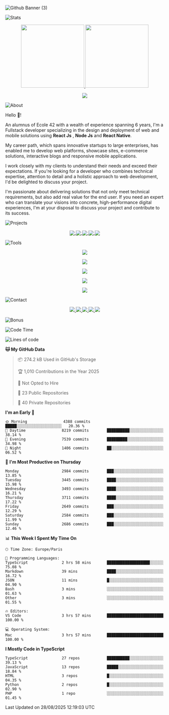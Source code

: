 ![Github Banner (3)](https://github.com/cfatrane/cfatrane/assets/17748314/35902061-ad24-41d0-b62f-a77a7300ea71)

![Stats](https://github.com/cfatrane/cfatrane/assets/17748314/8c80230e-1053-480a-ac71-b9cb418a4a7f)

<p align="center">
  <a href="https://github.com/cfatrane?tab=repositories">
    <img
      height="200"
      src="https://github-readme-stats-cfatrane.vercel.app//api?username=cfatrane&card_width=400&include_all_commits=true&rank_icon=percentile&number_format=long&show_icons=true&theme=tokyonight"
    />
  </a>
  <a href="https://github.com/cfatrane?tab=repositories">
    <img
      height="200"
      src="https://github-readme-stats-cfatrane.vercel.app//api/top-langs/?username=cfatrane&card_width=320&size_weight=0.5&count_weight=0.5&hide=c,java,makefile,mdx,objective-c,php,shell,ruby,starlark,vim%20script&langs_count=6&layout=compact&theme=tokyonight"
    />
  </a>
</p>

<p align="center">
  <a href="https://git.io/streak-stats">
    <img
      src="https://github-readme-streak-stats-cfatranes-projects.vercel.app?user=cfatrane&theme=tokyonight"
    />
  </a>
</p>

<!--
**cfatrane/cfatrane** is a ✨ _special_ ✨ repository because its `README.md` (this file) appears on your GitHub comofile.

Here are some ideas to get you started:

- 🔭 I’m currently working on ...
- 🌱 I’m currently learning ...
- 👯 I’m looking to collaborate on ...
- 🤔 I’m looking for help with ...
- 💬 Ask me about ...
- 📫 How to reach me: ...
- 😄 Pronouns: ...
- ⚡ Fun fact: ...
-->

![About](https://github.com/cfatrane/cfatrane/assets/17748314/08f58618-2060-4949-bf79-278b500121ca)

Hello 👋!

An alumnus of Ecole 42 with a wealth of experience spanning 6 years, I'm a Fullstack developer specializing in the design and deployment of web and mobile solutions using **React Js** , **Node Js** and **React Native**.

My career path, which spans innovative startups to large enterprises, has enabled me to develop web platforms, showcase sites, e-commerce solutions, interactive blogs and responsive mobile applications.

I work closely with my clients to understand their needs and exceed their expectations. If you're looking for a developer who combines technical expertise, attention to detail and a holistic approach to web development, I'd be delighted to discuss your project.

I'm passionate about delivering solutions that not only meet technical requirements, but also add real value for the end user. If you need an expert who can translate your visions into concrete, high-performance digital experiences, I'm at your disposal to discuss your project and contribute to its success.

![Projects](https://github.com/cfatrane/cfatrane/assets/17748314/5f46b5bd-0e92-4656-a9eb-9b8d8bafd5ef)

<p align="center">
  <a href="https://github.com/cfatrane/nextjs-boilerplate">
    <img
      align="center"
      src="https://github-readme-stats-cfatrane.vercel.app/api/pin/?username=cfatrane&repo=nextjs-boilerplate&theme=tokyonight"
    />
  </a>
  <a href="https://github.com/cfatrane/your-life-in">
    <img
      align="center"
      src="https://github-readme-stats-cfatrane.vercel.app/api/pin/?username=cfatrane&repo=your-life-in&theme=tokyonight"
    />
  </a>
  <a href="https://github.com/cfatrane/react-native-boilerplate">
    <img
      align="center"
      src="https://github-readme-stats-cfatrane.vercel.app/api/pin/?username=cfatrane&repo=react-native-boilerplate&theme=tokyonight"
    />
  </a>
  <a href="https://github.com/cfatrane/pokedex-app">
    <img
      align="center"
      src="https://github-readme-stats-cfatrane.vercel.app/api/pin/?username=cfatrane&repo=pokedex-app&theme=tokyonight"
    />
  </a>
  <a href="https://github.com/cfatrane/cfatrane">
    <img
      align="center"
      src="https://github-readme-stats-cfatrane.vercel.app/api/pin/?username=cfatrane&repo=cfatrane&theme=tokyonight"
    />
  </a>
</p>

<!-- ## Gists

[![Gist Card](https://github-readme-stats-cfatrane.vercel.app/api/gist?id=7283dd0e09da9c5c103d207f412c2a52)](https://gist.github.com/Yizack/bbfce31e0217a3689c8d961a356cb10d/)
[![Gist Card](https://github-readme-stats-cfatrane.vercel.app/api/gist?id=398235c3c889a88aca0f3471ea163e27)](https://gist.github.com/Yizack/bbfce31e0217a3689c8d961a356cb10d/) -->

<!-- ## Experiences -->

<!-- ## How to reach me 📫

<p align="center">
  <a
    href="https://twitter.com/aristoteartem"
    target="_blank"
    rel="noopener noreferrer"
  >
    <img
      src="https://cdn.jsdelivr.net/gh/devicons/devicon@latest/icons/twitter/twitter-original.svg"
      width="40"
      height="40"
    />
  </a>
  <a
    href="https://www.linkedin.com/in/cfatrane/"
    target="_blank"
    rel="noopener noreferrer"
  >
    <img
      src="https://cdn.jsdelivr.net/gh/devicons/devicon@latest/icons/linkedin/linkedin-plain.svg"
      width="40"
      height="40"
    />
  </a>
</p> -->

![Tools](https://github.com/cfatrane/cfatrane/assets/17748314/d500bc15-eb70-400a-b552-d28c2c8812d6)

<!-- Languages -->
<p align="center">
  <a href="https://skillicons.dev">
    <img src="https://skillicons.dev/icons?i=javascript,typescript,css,html,python,md,&theme=dark" />
  </a>
</p>

<!-- Framework -->
<p align="center">
  <a href="https://skillicons.dev">
    <img src="https://skillicons.dev/icons?i=react,next,vite,nodejs,materialui,jest,graphql,docker,redux,sass,styledcomponents,tailwind,threejs,yarn&theme=dark" />
  </a>
</p>

<!-- Database -->
<p align="center">
  <a href="https://skillicons.dev">
    <img src="https://skillicons.dev/icons?i=mongo,mysql,postgres,rabbitmq,redis&theme=dark" />
  </a>
</p>

<!-- Group -->
<p align="center">
  <a href="https://skillicons.dev">
    <img src="https://skillicons.dev/icons?i=github,discord,vscode,notion,sentry,jenkins&theme=dark" />
  </a>
</p>

<!-- Cloud -->
<p align="center">
  <a href="https://skillicons.dev">
    <img src="https://skillicons.dev/icons?i=aws,vercel,heroku&theme=dark" />
  </a>
</p>

![Contact](https://github.com/cfatrane/cfatrane/assets/17748314/2a2107e9-5f58-4c86-a9f5-c5a4d2952313)

<p align="center">
  <a href="https://www.cfatrane.me/">
    <img
      src="https://img.shields.io/badge/Portfolio-255E63?style=for-the-badge&logo=About.me&logoColor=white"
    />
  </a>
  <a href="https://www.linkedin.com/in/cfatrane/">
    <img
      src="https://img.shields.io/badge/LinkedIn-0077B5?style=for-the-badge&logo=linkedin&logoColor=white"
    />
  </a>
  <a href="https://twitter.com/aristoteartem">
    <img
      src="https://img.shields.io/badge/X-000000?style=for-the-badge&logo=x&logoColor=white"
    />
  </a>
  <a href="https://www.instagram.com/aristoteartem/">
    <img
      src="https://img.shields.io/badge/Instagram-E4405F?style=for-the-badge&logo=instagram&logoColor=white"
    />
  </a>
  <a href="https://www.codewars.com/users/cfatrane">
    <img
      src="https://img.shields.io/badge/Codewars-B1361E?style=for-the-badge&logo=Codewars&logoColor=white"
    />
  </a>
</p>

![Bonus](https://github.com/cfatrane/cfatrane/assets/17748314/7208a77b-30bd-497e-8fcb-464f2240028a)

<!--START_SECTION:waka-->
![Code Time](http://img.shields.io/badge/Code%20Time-2%2C081%20hrs%2039%20mins-blue)

![Lines of code](https://img.shields.io/badge/From%20Hello%20World%20I%27ve%20Written-6.2%20million%20lines%20of%20code-blue)

**🐱 My GitHub Data** 

> 📦 274.2 kB Used in GitHub's Storage 
 > 
> 🏆 1,010 Contributions in the Year 2025
 > 
> 🚫 Not Opted to Hire
 > 
> 📜 23 Public Repositories 
 > 
> 🔑 40 Private Repositories 
 > 
**I'm an Early 🐤** 

```text
🌞 Morning                4388 commits        █████░░░░░░░░░░░░░░░░░░░░   20.36 % 
🌆 Daytime                8219 commits        ██████████░░░░░░░░░░░░░░░   38.14 % 
🌃 Evening                7539 commits        █████████░░░░░░░░░░░░░░░░   34.98 % 
🌙 Night                  1406 commits        ██░░░░░░░░░░░░░░░░░░░░░░░   06.52 % 
```
📅 **I'm Most Productive on Thursday** 

```text
Monday                   2984 commits        ███░░░░░░░░░░░░░░░░░░░░░░   13.85 % 
Tuesday                  3445 commits        ████░░░░░░░░░░░░░░░░░░░░░   15.98 % 
Wednesday                3493 commits        ████░░░░░░░░░░░░░░░░░░░░░   16.21 % 
Thursday                 3711 commits        ████░░░░░░░░░░░░░░░░░░░░░   17.22 % 
Friday                   2649 commits        ███░░░░░░░░░░░░░░░░░░░░░░   12.29 % 
Saturday                 2584 commits        ███░░░░░░░░░░░░░░░░░░░░░░   11.99 % 
Sunday                   2686 commits        ███░░░░░░░░░░░░░░░░░░░░░░   12.46 % 
```


📊 **This Week I Spent My Time On** 

```text
🕑︎ Time Zone: Europe/Paris

💬 Programming Languages: 
TypeScript               2 hrs 58 mins       ███████████████████░░░░░░   75.08 % 
Markdown                 39 mins             ████░░░░░░░░░░░░░░░░░░░░░   16.72 % 
JSON                     11 mins             █░░░░░░░░░░░░░░░░░░░░░░░░   04.90 % 
Bash                     3 mins              ░░░░░░░░░░░░░░░░░░░░░░░░░   01.63 % 
Other                    3 mins              ░░░░░░░░░░░░░░░░░░░░░░░░░   01.55 % 

🔥 Editors: 
VS Code                  3 hrs 57 mins       █████████████████████████   100.00 % 

💻 Operating System: 
Mac                      3 hrs 57 mins       █████████████████████████   100.00 % 
```

**I Mostly Code in TypeScript** 

```text
TypeScript               27 repos            ██████████░░░░░░░░░░░░░░░   39.13 % 
JavaScript               13 repos            █████░░░░░░░░░░░░░░░░░░░░   18.84 % 
HTML                     3 repos             █░░░░░░░░░░░░░░░░░░░░░░░░   04.35 % 
Python                   2 repos             █░░░░░░░░░░░░░░░░░░░░░░░░   02.90 % 
PHP                      1 repo              ░░░░░░░░░░░░░░░░░░░░░░░░░   01.45 % 
```




 Last Updated on 28/08/2025 12:19:03 UTC
<!--END_SECTION:waka-->
